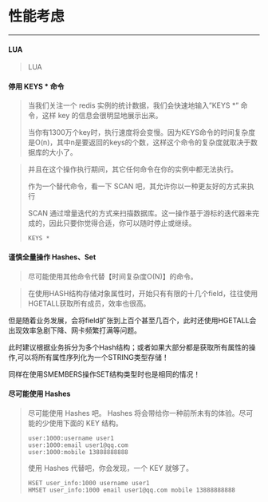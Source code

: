 # 性能考虑

---
#### LUA

>LUA

#### 停用 KEYS \* 命令

> 当我们关注一个 redis 实例的统计数据，我们会快速地输入”KEYS \*” 命令，这样 key 的信息会很明显地展示出来。
>
> 当你有1300万个key时，执行速度将会变慢。因为KEYS命令的时间复杂度是O\(n\)，其中n是要返回的keys的个数，这样这个命令的复杂度就取决于数据库的大小了。

>并且在这个操作执行期间，其它任何命令在你的实例中都无法执行。
>
> 作为一个替代命令，看一下 SCAN 吧，其允许你以一种更友好的方式来执行
>
> SCAN 通过增量迭代的方式来扫描数据库。这一操作基于游标的迭代器来完成的，因此只要你觉得合适，你可以随时停止或继续。
>
> ```
>KEYS *
>```

#### 谨慎全量操作 Hashes、Set
>尽可能使用其他命令代替【时间复杂度O(N)】的命令。

>在使用HASH结构存储对象属性时，开始只有有限的十几个field，往往使用HGETALL获取所有成员，效率也很高。
>
但是随着业务发展，会将field扩张到上百个甚至几百个，此时还使用HGETALL会出现效率急剧下降、网卡频繁打满等问题。
>
此时建议根据业务拆分为多个Hash结构；或者如果大部分都是获取所有属性的操作,可以将所有属性序列化为一个STRING类型存储！
>
同样在使用SMEMBERS操作SET结构类型时也是相同的情况！

#### 尽可能使用 Hashes

> 尽可能使用 Hashes 吧。 Hashes 将会带给你一种前所未有的体验。尽可能的少使用下面的 KEY 结构。
>
> ```Redis
> user:1000:username user1
> user:1000:email user1@qq.com
> user:1000:mobile 13888888888
> ```
>
> 使用 Hashes 代替吧，你会发现，一个 KEY 就够了。
>
> ```
> HSET user_info:1000 username user1
> HMSET user_info:1000 email user1@qq.com mobile 13888888888
> ```



